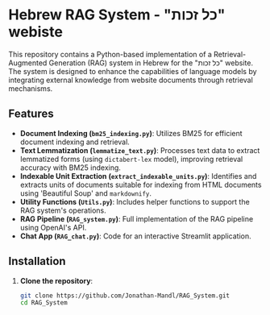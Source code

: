# Hebrew RAG System - "כל זכות" webiste

This repository contains a Python-based implementation of a Retrieval-Augmented Generation (RAG) system in Hebrew for the "כל זכות" website. The system is designed to enhance the capabilities of language models by integrating external knowledge from website documents through retrieval mechanisms.

## Features

- **Document Indexing (`bm25_indexing.py`)**: Utilizes BM25 for efficient document indexing and retrieval.
- **Text Lemmatization (`lemmatize_text.py`)**: Processes text data to extract lemmatized forms (using `dictabert-lex` model), improving retrieval accuracy with BM25 indexing.
- **Indexable Unit Extraction (`extract_indexable_units.py`)**: Identifies and extracts units of documents suitable for indexing from HTML documents using 'Beautiful Soup' and `markdownify`.
- **Utility Functions (`Utils.py`)**: Includes helper functions to support the RAG system's operations.
- **RAG Pipeline (`RAG_system.py`)**: Full implementation of the RAG pipeline using OpenAI's API.
- **Chat App (`RAG_chat.py`)**: Code for an interactive Streamlit application.

## Installation

1. **Clone the repository**:

   ```bash
   git clone https://github.com/Jonathan-Mandl/RAG_System.git
   cd RAG_System
